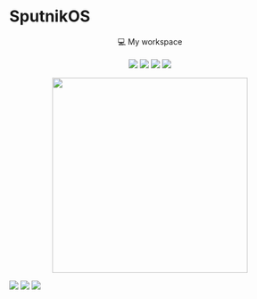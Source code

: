 # SputnikOS

<p align='center'>
  💻 My workspace<br/><br/>
  <img src="https://img.shields.io/badge/windows 10 Pro-%230078D6.svg?&style=for-the-badge&logo=windows&logoColor=white" />
  <img src="https://img.shields.io/badge/intel-core%20i7%209th-%230071C5.svg?&style=for-the-badge&logo=intel&logoColor=white" />
  <img src="https://img.shields.io/badge/RAM-16GB-%230071C5.svg?&style=for-the-badge&logoColor=white" />
  <img src="https://img.shields.io/badge/nvidia-gtx%201650-%2376B900.svg?&style=for-the-badge&logo=nvidia&logoColor=white" />
</p>
<p align='center'>
  <a href="#"><img src="https://github-readme-stats.vercel.app/api?username=sputnikOS&show_icons=true&count_private=true&theme=dark" width="350"></a>
</p>
<img src="https://github-profile-summary-cards.vercel.app/api/cards/profile-details?username=sputnikOS&theme=2077"/>
<img src="https://github-readme-stats.vercel.app/api/top-langs/?username=sputnikOS&theme=radical"/>
<img src="https://github-profile-trophy.vercel.app/?username=sputnikOS&theme=radical"/>

